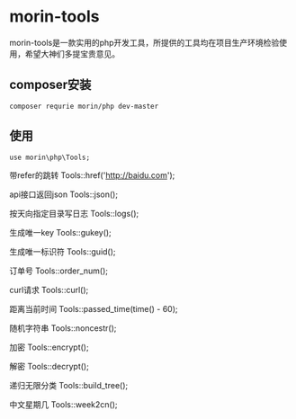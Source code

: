 # morin-tools
morin-tools是一款实用的php开发工具，所提供的工具均在项目生产环境检验使用，希望大神们多提宝贵意见。

## composer安装

`composer requrie morin/php dev-master`

## 使用

`use morin\php\Tools;`

带refer的跳转
Tools::href('http://baidu.com');

api接口返回json
Tools::json();

按天向指定目录写日志
Tools::logs();

生成唯一key
Tools::gukey();

生成唯一标识符
Tools::guid();

订单号
Tools::order_num();

curl请求
Tools::curl();

距离当前时间
Tools::passed_time(time() - 60);

随机字符串
Tools::noncestr();

加密
Tools::encrypt();

解密
Tools::decrypt();

递归无限分类
Tools::build_tree();

中文星期几
Tools::week2cn();